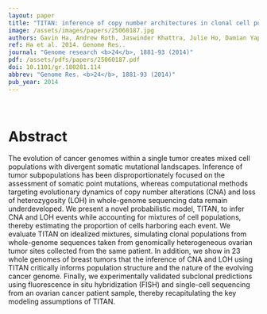 ```yaml
---
layout: paper
title: "TITAN: inference of copy number architectures in clonal cell populations from tumor whole-genome sequence data."
image: /assets/images/papers/25060187.jpg
authors: Gavin Ha, Andrew Roth, Jaswinder Khattra, Julie Ho, Damian Yap, Leah M Prentice, Nataliya Melnyk, Andrew McPherson, Ali Bashashati, Emma Laks, Justina Biele, Jiarui Ding, Alan Le, Jamie Rosner, Karey Shumansky, Marco A Marra, C Blake Gilks, David G Huntsman, Jessica N McAlpine, Samuel Aparicio, Sohrab P Shah
ref: Ha et al. 2014. Genome Res..
journal: "Genome research <b>24</b>, 1881-93 (2014)"
pdf: /assets/pdfs/papers/25060187.pdf
doi: 10.1101/gr.180281.114
abbrev: "Genome Res. <b>24</b>, 1881-93 (2014)"
pub_year: 2014
---
```


<br />
<div data-badge-popover="right" data-badge-type="donut" data-pmid="25060187" data-hide-no-mentions="true" class="altmetric-embed"></div>

# Abstract

The evolution of cancer genomes within a single tumor creates mixed cell populations with divergent somatic mutational landscapes. Inference of tumor subpopulations has been disproportionately focused on the assessment of somatic point mutations, whereas computational methods targeting evolutionary dynamics of copy number alterations (CNA) and loss of heterozygosity (LOH) in whole-genome sequencing data remain underdeveloped. We present a novel probabilistic model, TITAN, to infer CNA and LOH events while accounting for mixtures of cell populations, thereby estimating the proportion of cells harboring each event. We evaluate TITAN on idealized mixtures, simulating clonal populations from whole-genome sequences taken from genomically heterogeneous ovarian tumor sites collected from the same patient. In addition, we show in 23 whole genomes of breast tumors that the inference of CNA and LOH using TITAN critically informs population structure and the nature of the evolving cancer genome. Finally, we experimentally validated subclonal predictions using fluorescence in situ hybridization (FISH) and single-cell sequencing from an ovarian cancer patient sample, thereby recapitulating the key modeling assumptions of TITAN.

